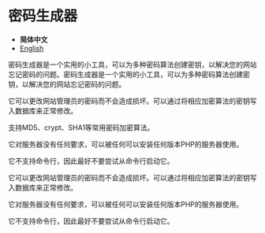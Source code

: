 # 密码生成器

- **简体中文**
- [English](/README.md)

密码生成器是一个实用的小工具，可以为多种密码算法创建密钥，以解决您的网站忘记密码的问题。密码生成器是一个实用的小工具，可以为多种密码算法创建密钥，以解决您的网站忘记密码的问题。

它可以更改网站管理员的密码而不会造成损坏。可以通过将相应加密算法的密钥写入数据库来正常修改。

支持MD5、crypt、SHA1等常用密码加密算法。

它对服务器没有任何要求，可以被任何可以安装任何版本PHP的服务器使用。

它不支持命令行，因此最好不要尝试从命令行启动它。

它可以更改网站管理员的密码而不会造成损坏。可以通过将相应加密算法的密钥写入数据库来正常修改。

它对服务器没有任何要求，可以被任何可以安装任何版本PHP的服务器使用。

它不支持命令行，因此最好不要尝试从命令行启动它。
